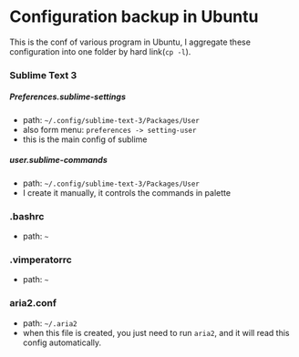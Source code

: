 # Configuration backup in Ubuntu
This is the conf of various program in Ubuntu, I aggregate these configuration into one folder by hard link(`cp -l`).
### Sublime Text 3
##### Preferences.sublime-settings
- path: `~/.config/sublime-text-3/Packages/User`
- also form menu: `preferences -> setting-user`
- this is the main config of sublime

##### user.sublime-commands
- path: `~/.config/sublime-text-3/Packages/User`
- I create it manually, it controls the commands in palette

### .bashrc
- path: `~`

### .vimperatorrc
- path: `~`

### aria2.conf 
- path: `~/.aria2`
- when this file is created, you just need to run `aria2`, and it will read this config automatically.
